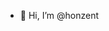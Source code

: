 - 👋 Hi, I’m @honzent

<!---
honzent/honzent is a ✨ special ✨ repository because its `README.md` (this file) appears on your GitHub profile.
You can click the Preview link to take a look at your changes.
--->
